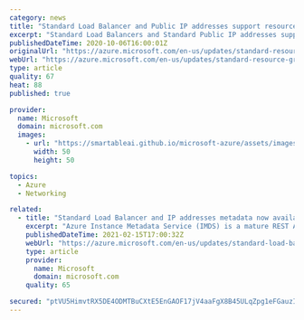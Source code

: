 ```yaml
---
category: news
title: "Standard Load Balancer and Public IP addresses support resource group move"
excerpt: "Standard Load Balancers and Standard Public IP addresses support cross resource group moves enabling easy management of resources at the resource group level."
publishedDateTime: 2020-10-06T16:00:01Z
originalUrl: "https://azure.microsoft.com/en-us/updates/standard-resource-group-move/"
webUrl: "https://azure.microsoft.com/en-us/updates/standard-resource-group-move/"
type: article
quality: 67
heat: 88
published: true

provider:
  name: Microsoft
  domain: microsoft.com
  images:
    - url: "https://smartableai.github.io/microsoft-azure/assets/images/organizations/microsoft.com-50x50.jpg"
      width: 50
      height: 50

topics:
  - Azure
  - Networking

related:
  - title: "Standard Load Balancer and IP addresses metadata now available through Azure Instance Metadata Service (IMDS)"
    excerpt: "Azure Instance Metadata Service (IMDS) is a mature REST API which offers metadata information regarding Networking, Storage, SKU and etc.  We are now adding Load Balancer related information to the list of metadata IMDS covers. "
    publishedDateTime: 2021-02-15T17:00:32Z
    webUrl: "https://azure.microsoft.com/en-us/updates/standard-load-balancer-and-ip-addresses-metadata-now-available-through-azure-instance-metadata-service-imds/"
    type: article
    provider:
      name: Microsoft
      domain: microsoft.com
    quality: 65

secured: "ptVU5HimvtRX5DE4ODMTBuCXtE5EnGAOF17jV4aaFgX8B45ULqZpg1eFGauzIeJmYwU9XupD9s/CI0ASasz6hsmjnp1uZow4M8m/njIkk/jPIy33C/BAAKtUH2ki5BPY0LhD/hddCEBIadecEo4DfANiL2rxwtyn1QiXhCh8Vsxy/voTdcNGiKxBUsY/Y1FwBPgsUNJ/lSTMxv11TZGDfHZrBEkuhAs1iNlnOe+ZJASP4AaweoZEWTfeq2+jCtT4CnmS6/WNU0XNbvAeZoaT0XY2mdogETGkesOgP89Zr9ql5Mmw8eUQ8abBKG6RzLTHURVLDWm4SwNW3F1Ii2km37sNvYIqpcDNS6P8oxZ+e4c=;l3dFKXB0pvzlgQZ7u2ws7A=="
---
```


